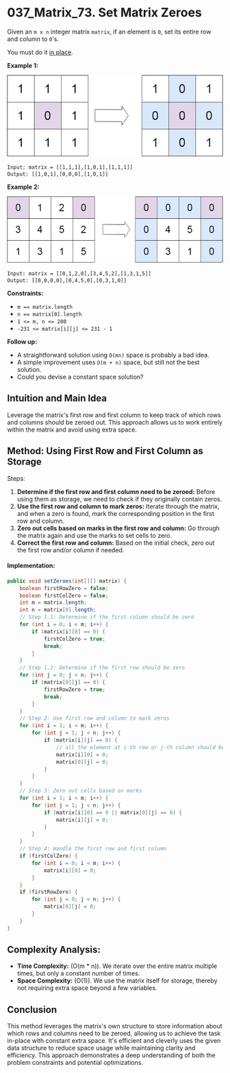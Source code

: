 # 037_Matrix_73. Set Matrix Zeroes

Given an `m x n` integer matrix `matrix`, if an element is `0`, set its entire row and column to `0`'s.

You must do it [in place](https://en.wikipedia.org/wiki/In-place_algorithm).

 

**Example 1:**

![img](https://raw.githubusercontent.com/JedLee6/PublicPicBed/main/uPic/mat1-20240428210549498.jpg)

```
Input: matrix = [[1,1,1],[1,0,1],[1,1,1]]
Output: [[1,0,1],[0,0,0],[1,0,1]]
```

**Example 2:**

![img](https://raw.githubusercontent.com/JedLee6/PublicPicBed/main/uPic/mat2-20240428210549602.jpg)

```
Input: matrix = [[0,1,2,0],[3,4,5,2],[1,3,1,5]]
Output: [[0,0,0,0],[0,4,5,0],[0,3,1,0]]
```

 

**Constraints:**

- `m == matrix.length`
- `n == matrix[0].length`
- `1 <= m, n <= 200`
- `-231 <= matrix[i][j] <= 231 - 1`

 

**Follow up:**

- A straightforward solution using `O(mn)` space is probably a bad idea.
- A simple improvement uses `O(m + n)` space, but still not the best solution.
- Could you devise a constant space solution?



## Intuition and Main Idea

Leverage the matrix's first row and first column to keep track of which rows and columns should be zeroed out. This approach allows us to work entirely within the matrix and avoid using extra space.

## Method: Using First Row and First Column as Storage

Steps:

1. **Determine if the first row and first column need to be zeroed:** Before using them as storage, we need to check if they originally contain zeros.
2. **Use the first row and column to mark zeros:** Iterate through the matrix, and when a zero is found, mark the corresponding position in the first row and column.
3. **Zero out cells based on marks in the first row and column:** Go through the matrix again and use the marks to set cells to zero.
4. **Correct the first row and column:** Based on the initial check, zero out the first row and/or column if needed.

#### Implementation:
```java
public void setZeroes(int[][] matrix) {
    boolean firstRowZero = false;
    boolean firstColZero = false;
    int m = matrix.length;
    int n = matrix[0].length;
    // Step 1.1: Determine if the first column should be zero
    for (int i = 0; i < m; i++) {
        if (matrix[i][0] == 0) {
            firstColZero = true;
            break;
        }
    }
    // Step 1.2: Determine if the first row should be zero
    for (int j = 0; j < n; j++) {
        if (matrix[0][j] == 0) {
            firstRowZero = true;
            break;
        }
    }
    // Step 2: Use first row and column to mark zeros
    for (int i = 1; i < m; i++) {
        for (int j = 1; j < n; j++) {
            if (matrix[i][j] == 0) {
                // all the element at i-th row or j-th column should be zero
                matrix[i][0] = 0;
                matrix[0][j] = 0;
            }
        }
    }
    // Step 3: Zero out cells based on marks
    for (int i = 1; i < m; i++) {
        for (int j = 1; j < n; j++) {
            if (matrix[i][0] == 0 || matrix[0][j] == 0) {
                matrix[i][j] = 0;
            }
        }
    }
    // Step 4: Handle the first row and first column
    if (firstColZero) {
        for (int i = 0; i < m; i++) {
            matrix[i][0] = 0;
        }
    }
    if (firstRowZero) {
        for (int j = 0; j < n; j++) {
            matrix[0][j] = 0;
        }
    }
}
```

## Complexity Analysis:

- **Time Complexity:** \(O(m * n)\). We iterate over the entire matrix multiple times, but only a constant number of times.
- **Space Complexity:** \(O(1)\). We use the matrix itself for storage, thereby not requiring extra space beyond a few variables.

## Conclusion

This method leverages the matrix's own structure to store information about which rows and columns need to be zeroed, allowing us to achieve the task in-place with constant extra space. It's efficient and cleverly uses the given data structure to reduce space usage while maintaining clarity and efficiency. This approach demonstrates a deep understanding of both the problem constraints and potential optimizations.